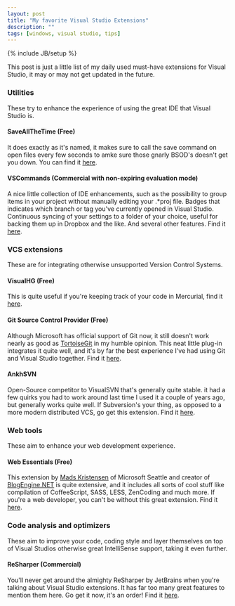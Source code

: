 ```yaml
---
layout: post
title: "My favorite Visual Studio Extensions"
description: ""
tags: [windows, visual studio, tips]
---
```

{% include JB/setup %}

This post is just a little list of my daily used must-have extensions for Visual Studio, it may or may not get updated in the future.

<!--more-->

### Utilities

These try to enhance the experience of using the great IDE that Visual Studio is.

#### SaveAllTheTime (Free)
It does exactly as it's named, it makes sure to call the save command on open files every few seconds to amke sure those gnarly BSOD's doesn't get you down.
You can find it <a href="http://paulcbetts.github.io/SaveAllTheTime/" target="_blank">here</a>.

#### VSCommands (Commercial with non-expiring evaluation mode)
A nice little collection of IDE enhancements, such as the possibility to group items in your project without manually editing your .*proj file. Badges that indicates which branch or tag you've currently opened
in Visual Studio. Continuous syncing of your settings to a folder of your choice, useful for backing them up in Dropbox and the like. And several other features. Find it <a href="http://vscommands.squaredinfinity.com/blog" target="_blank">here</a>.

### VCS extensions

These are for integrating otherwise unsupported Version Control Systems.

#### VisualHG (Free)
This is quite useful if you're keeping track of your code in Mercurial, find it <a href="http://visualhg.codeplex.com/" target="_blank">here</a>.

#### Git Source Control Provider (Free)
Although Microsoft has official support of Git now, it still doesn't work nearly as good as <a href="https://code.google.com/p/tortoisegit/" target="_blank">TortoiseGit</a> in my humble opinion.
This neat little plug-in integrates it quite well, and it's by far the best experience I've
had using Git and Visual Studio together. Find it <a href="https://visualstudiogallery.msdn.microsoft.com/63a7e40d-4d71-4fbb-a23b-d262124b8f4c?SRC=VSIDE" target="_blank">here</a>.

#### AnkhSVN
Open-Source competitor to VisualSVN that's generally quite stable. it had a few quirks you had to work around last time I used it a couple of years ago, but generally works quite well.
If Subversion's your thing, as opposed to a more modern distributed VCS, go get this extension. Find it <a href="https://visualstudiogallery.msdn.microsoft.com/E721D830-7664-4E02-8D03-933C3F1477F2?SRC=VSIDE" target="_blank">here</a>.

### Web tools

These aim to enhance your web development experience.

#### Web Essentials (Free)
This extension by <a href="http://madskristensen.net/" target="_blank">Mads Kristensen</a> of Microsoft Seattle and creator of <a href="https://blogengine.codeplex.com/" target="_blank">BlogEngine.NET</a> is quite
extensive, and it includes all sorts of cool stuff like compilation of CoffeeScript, SASS, LESS, ZenCoding and much more.
If you're a web developer, you can't be without this great extension. Find it <a href="http://vswebessentials.com/" target="_blank">here</a>.

### Code analysis and optimizers

These aim to improve your code, coding style and layer themselves on top of Visual Studios otherwise great IntelliSense support, taking it even further.

#### ReSharper (Commercial)
You'll never get around the almighty ReSharper by JetBrains when you're talking about Visual Studio extensions. It has far too many great features to mention them here.
Go get it now, it's an order! Find it <a href="https://www.jetbrains.com/resharper/" target="_blank">here</a>.